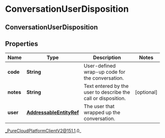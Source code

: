 # ConversationUserDisposition

## ConversationUserDisposition

## Properties

|Name | Type | Description | Notes|
|------------ | ------------- | ------------- | -------------|
| **code** | **String** | User-defined wrap-up code for the conversation. | |
| **notes** | **String** | Text entered by the user to describe the call or disposition. | [optional] |
| **user** | [**AddressableEntityRef**](AddressableEntityRef) | The user that wrapped up the conversation. | |



_PureCloudPlatformClientV2@151.1.0_
